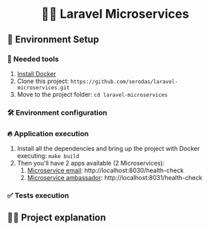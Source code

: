 <h1 align="center">
  🐘🎯 Laravel Microservices
</h1>

<p align="center">

</p>

## 🚀 Environment Setup

### 🐳 Needed tools

1. [Install Docker](https://www.docker.com/get-started)
2. Clone this project: `https://github.com/serodas/laravel-microservices.git`
3. Move to the project folder: `cd laravel-microservices`

### 🛠️ Environment configuration


### 🔥 Application execution

1. Install all the dependencies and bring up the project with Docker executing: `make build`
2. Then you'll have 2 apps available (2 Microservices):
   1. [Microservice email](microservices/email/): http://localhost:8030/health-check
   2. [Microservice ambassador](apps/microservices/ambassador): http://localhost:8031/health-check

### ✅ Tests execution

## 👩‍💻 Project explanation

